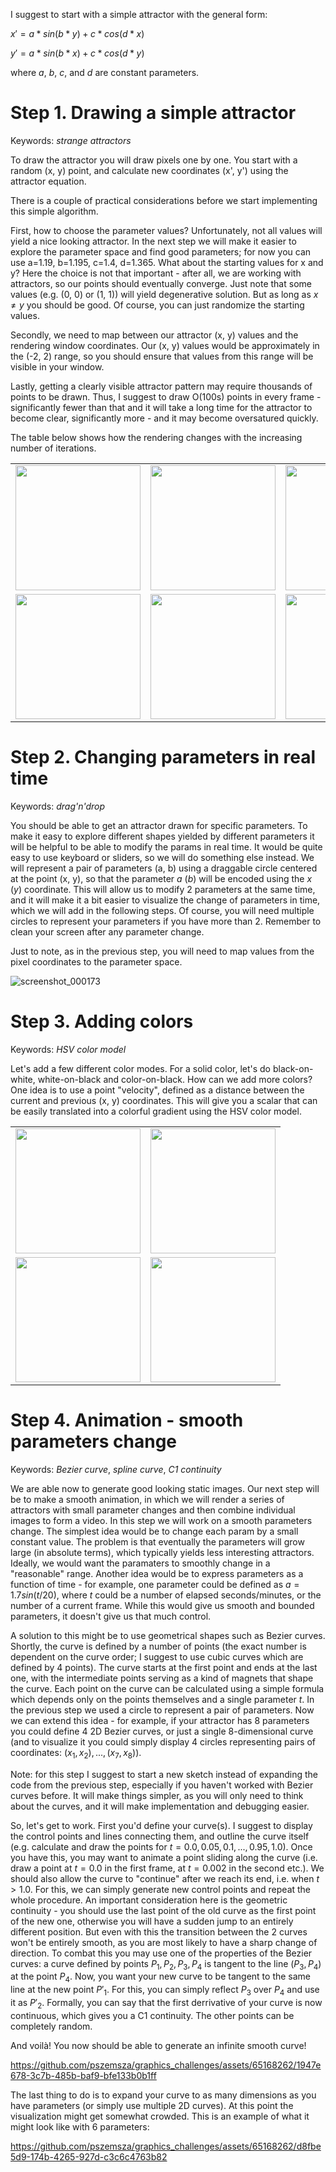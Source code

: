
I suggest to start with a simple attractor with the general form:

$`x' = a * sin(b*y) + c * cos(d*x)`$

$`y' = a * sin(b*x) + c * cos(d*y)`$

where $a$, $b$, $c$, and $d$ are constant parameters.

# Step 1. Drawing a simple attractor
Keywords: _strange attractors_

To draw the attractor you will draw pixels one by one. You start with a random (x, y) point, and calculate new coordinates (x', y') using the attractor equation.

There is a couple of practical considerations before we start implementing this simple algorithm.

First, how to choose the parameter values? Unfortunately, not all values will yield a nice looking attractor. In the next step we will make it easier to explore the parameter
space and find good parameters; for now you can use a=1.19, b=1.195, c=1.4, d=1.365. What about the starting values for x and y? Here the choice is not that important - after all,
we are working with attractors, so our points should eventually converge. Just note that some values (e.g. (0, 0) or (1, 1)) will yield degenerative solution. But as long
as $x\neq y$ you should be good. Of course, you can just randomize the starting values.

Secondly, we need to map between our attractor (x, y) values and the rendering window coordinates. Our (x, y) values would be approximately in the (-2, 2) range, so you should ensure that values from this range will be visible in your window.

Lastly, getting a clearly visible attractor pattern may require thousands of points to be drawn. Thus, I suggest to draw O(100s) points in every frame - significantly fewer
than that and it will take a long time for the attractor to become clear, significantly more - and it may become oversatured quickly.

The table below shows how the rendering changes with the increasing number of iterations.

<table>
  <tr>
    <td><img src="https://github.com/pszemsza/graphics_challenges/assets/65168262/33321b99-fd9a-4cc1-bb06-9cc3da54a46a" width=200px height=200px></td>
    <td><img src="https://github.com/pszemsza/graphics_challenges/assets/65168262/f132c989-4e15-4813-bf5f-90b86bc7e434" width=200px height=200px></td>
    <td><img src="https://github.com/pszemsza/graphics_challenges/assets/65168262/0cca6a05-e6b5-48b4-95ae-dbfc3b0cf03d" width=200px height=200px></td>
  </tr> 
  <tr>    
    <td><img src="https://github.com/pszemsza/graphics_challenges/assets/65168262/81fb1ebd-f308-49bf-a888-e8c2c41061fe" width=200px height=200px></td>
    <td><img src="https://github.com/pszemsza/graphics_challenges/assets/65168262/a9d23eb7-a3fd-451e-b49e-1c1ee002f9b2" width=200px height=200px></td>
    <td><img src="https://github.com/pszemsza/graphics_challenges/assets/65168262/bcde8c47-8398-40e4-8735-78ee3d05561b" width=200px height=200px></td>
  </tr> 
</table>

# Step 2. Changing parameters in real time
Keywords: _drag'n'drop_

You should be able to get an attractor drawn for specific parameters. To make it easy to explore different shapes yielded by different parameters it will be helpful to be able to modify the params in real time. It would be quite easy to use keyboard or sliders, so we will do something else instead. We will represent a pair of parameters (a, b) using a draggable circle centered at the point (x, y), so that the parameter _a_ (_b_) will be encoded using the _x_ (_y_) coordinate. This will allow us to modify 2 parameters at the same time, and it will make it a bit easier to visualize the change of parameters in time, which we will add in the following steps. Of course, you will need multiple circles to represent your parameters if you have more than 2. Remember to clean your screen after any parameter change. 

Just to note, as in the previous step, you will need to map values from the pixel coordinates to the parameter space.

![screenshot_000173](https://github.com/pszemsza/graphics_challenges/assets/65168262/0244a7a6-c5b0-4e59-ae61-ebd99ff1a017)

# Step 3. Adding colors
Keywords: _HSV color model_

Let's add a few different color modes. For a solid color, let's do black-on-white, white-on-black and color-on-black. How can we add more colors? One idea is to use a point "velocity", defined as a distance between the current and previous (x, y) coordinates. This will give you a scalar that can be easily translated into a colorful gradient using the HSV color model.

<table>
  <tr>
    <td><img src="https://github.com/pszemsza/graphics_challenges/assets/65168262/e720cb06-2bbb-418e-9bc4-47373f25439c" width=200px height=200px></td>
    <td><img src="https://github.com/pszemsza/graphics_challenges/assets/65168262/09a172ef-01fa-47dd-823e-533f30f030dd" width=200px height=200px></td>

  </tr> 
  <tr>    
    <td><img src="https://github.com/pszemsza/graphics_challenges/assets/65168262/c687752e-7564-4d64-a993-46b8d4fa1800" width=200px height=200px></td>
    <td><img src="https://github.com/pszemsza/graphics_challenges/assets/65168262/3b4fca40-76d0-493e-8012-1cd63e93a66b" width=200px height=200px></td>

  </tr> 
</table>

# Step 4. Animation - smooth parameters change
Keywords: _Bezier curve_, _spline curve_, _C1 continuity_

We are able now to generate good looking static images. Our next step will be to make a smooth animation, in which we will render a series of attractors with small parameter changes and then combine individual images to form a video. In this step we will work on a smooth parameters change. The simplest idea would be to change each param by a small constant value. The problem is that eventually the parameters will grow large (in absolute terms), which typically yields less interesting attractors. Ideally, we would want the paramaters to smoothly change in a "reasonable" range. Another idea would be to express parameters as a function of time - for example, one parameter could be defined as $a=1.7sin(t/20)$, where $t$ could be a number of elapsed seconds/minutes, or the number of a current frame. While this would give us smooth and bounded parameters, it doesn't give us that much control.

A solution to this might be to use geometrical shapes such as Bezier curves. Shortly, the curve is defined by a number of points (the exact number is dependent on the curve order; I suggest to use cubic curves which are defined by 4 points). The curve starts at the first point and ends at the last one, with the intermediate points serving as a kind of magnets that shape the curve. Each point on the curve can be calculated using a simple formula which depends only on the points themselves and a single parameter $t$. In the previous step we used a circle to represent a pair of parameters. Now we can extend this idea - for example, if your attractor has 8 parameters you could define 4 2D Bezier curves, or just a single 8-dimensional curve (and to visualize it you could simply display 4 circles representing pairs of coordinates: $`(x_1, x_2), ..., (x_7, x_8)`$).

Note: for this step I suggest to start a new sketch instead of expanding the code from the previous step, especially if you haven't worked with Bezier curves before. It will make things simpler, as you will only need to think about the curves, and it will make implementation and debugging easier.

So, let's get to work. First you'd define your curve(s). I suggest to display the control points and lines connecting them, and outline the curve itself (e.g. calculate and draw the points for $`t=0.0, 0.05, 0.1, ..., 0.95, 1.0`$). Once you have this, you may want to animate a point sliding along the curve (i.e. draw a point at $`t=0.0`$ in the first frame, at  $`t=0.002`$ in the second etc.). We should also allow the curve to "continue" after we reach its end, i.e. when $`t>1.0`$. For this, we can simply generate new control points and repeat the whole procedure. An important consideration here is the geometric continuity - you should use the last point of the old curve as the first point of the new one, otherwise you will have a sudden jump to an entirely different position. But even with this the transition between the 2 curves won't be entirely smooth, as you are most likely to have a sharp change of direction. To combat this you may use one of the properties of the Bezier curves: a curve defined by points $`P_1, P_2, P_3, P_4`$ is tangent to the line $`(P_3, P_4)`$ at the point $`P_4`$. Now, you want your new curve to be tangent to the same line at the new point $`P'_1`$. For this, you can simply reflect $`P_3`$ over $`P_4`$ and use it as $`P'_2`$. Formally, you can say that the first derrivative of your curve is now continuous, which gives you a C1 continuity. The other points can be completely random.

And voilà! You now should be able to generate an infinite smooth curve!

https://github.com/pszemsza/graphics_challenges/assets/65168262/1947e678-3c7b-485b-baf9-bfe133b0b1ff

The last thing to do is to expand your curve to as many dimensions as you have parameters (or simply use multiple 2D curves). At this point the visualization might get somewhat crowded. This is an example of what it might look like with 6 parameters:

https://github.com/pszemsza/graphics_challenges/assets/65168262/d8fbe5d9-174b-4265-927d-c3c6c4763b82
